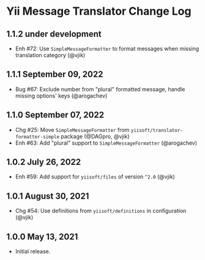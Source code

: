 # Yii Message Translator Change Log

## 1.1.2 under development

- Enh #72: Use `SimpleMessageFormatter` to format messages when missing translation category (@vjik)

## 1.1.1 September 09, 2022

- Bug #67: Exclude number from "plural" formatted message, handle missing options' keys (@arogachev)

## 1.1.0 September 07, 2022

- Chg #25: Move `SimpleMessageFormatter` from `yiisoft/translator-formatter-simple` package (@DAGpro, @vjik)
- Enh #63: Add "plural" support to `SimpleMessageFormatter` (@arogachev)

## 1.0.2 July 26, 2022

- Enh #59: Add support for `yiisoft/files` of version `^2.0` (@vjik)

## 1.0.1 August 30, 2021

- Chg #54: Use definitions from `yiisoft/definitions` in configuration (@vjik)

## 1.0.0 May 13, 2021

- Initial release.
